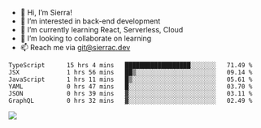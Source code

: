 - 👋 Hi, I’m Sierra!
- 👀 I’m interested in back-end development
- 🌱 I’m currently learning React, Serverless, Cloud
- 💞️ I’m looking to collaborate on learning
- 📫 Reach me via git@sierrac.dev

<!--START_SECTION:waka-->

```text
TypeScript      15 hrs 4 mins   ██████████████████░░░░░░░   71.49 %
JSX             1 hrs 56 mins   ██▒░░░░░░░░░░░░░░░░░░░░░░   09.14 %
JavaScript      1 hrs 11 mins   █▒░░░░░░░░░░░░░░░░░░░░░░░   05.61 %
YAML            0 hrs 47 mins   █░░░░░░░░░░░░░░░░░░░░░░░░   03.70 %
JSON            0 hrs 39 mins   ▓░░░░░░░░░░░░░░░░░░░░░░░░   03.11 %
GraphQL         0 hrs 32 mins   ▓░░░░░░░░░░░░░░░░░░░░░░░░   02.49 %
```

<!--END_SECTION:waka-->


![](https://hit.yhype.me/github/profile?user_id=7351311)
